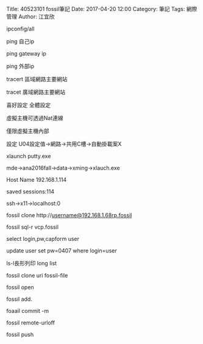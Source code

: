 Title: 40523101 fossil筆記
Date: 2017-04-20 12:00
Category: 筆記
Tags: 網際管理
Author: 江宜欣



<!-- PELICAN_END_SUMMARY -->

ipconfig/all

ping 自己ip

ping gateway ip

ping 外部ip

tracert 區域網路主要網站

tracet 廣域網路主要網站

喜好設定 全體設定

虛擬主機可透過Nat連線

僅限虛擬主機內部


設定 U04設定值→網路→共用C槽→自動掛載案X

xlaunch putty.exe

mde→ana2016fall→data→xming→xlauch.exe

Host Name 192.168.1.114

saved sessions:114

ssh→x11→localhost:0

fossil clone http://username@192.168.1.68rp.fossil

fossil sql-r vcp.fossil

select login,pw,capform user

update user set pw=0407 where login=user

ls-l長形列印 long list

fossil clone uri fossil-file

fossil open

fossil add.

foaail commit -m

fossil remote-urloff

fossil push